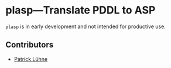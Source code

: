 # plasp—Translate PDDL to ASP

`plasp` is in early development and not intended for productive use.

## Contributors

* [Patrick Lühne](https://www.luehne.de)
